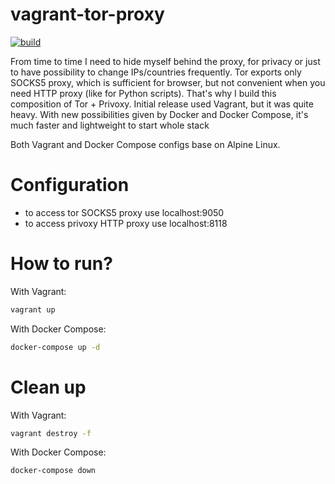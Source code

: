 vagrant-tor-proxy
=================

[![build](https://github.com/tgagor/vagrant-tor-proxy/actions/workflows/build.yml/badge.svg?branch=master)](https://github.com/tgagor/vagrant-tor-proxy/actions/workflows/build.yml)

From time to time I need to hide myself behind the proxy, for privacy or just to have possibility to change IPs/countries frequently. Tor exports only SOCKS5 proxy, which is sufficient for browser, but not convenient when you need HTTP proxy (like for Python scripts). That's why I build this composition of Tor + Privoxy. Initial release used Vagrant, but it was quite heavy. With new possibilities given by Docker and Docker Compose, it's much faster and lightweight to start whole stack

Both Vagrant and Docker Compose configs base on Alpine Linux.

# Configuration

* to access tor SOCKS5 proxy use localhost:9050
* to access privoxy HTTP proxy use localhost:8118

# How to run?

With Vagrant:

```bash
vagrant up
```

With Docker Compose:

```bash
docker-compose up -d
```

# Clean up

With Vagrant:

```bash
vagrant destroy -f
```

With Docker Compose:

```bash
docker-compose down
```

